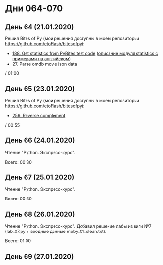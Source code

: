 # Дни 064-070

## День 64 (21.01.2020)

Решил Bites of Py (мои решения доступны в моем репозитории https://github.com/etoFlash/bitesofpy):

* [188. Get statistics from PyBites test code](https://codechalleng.es/bites/188/) ([описание модуля statistics с примерами на английском](https://pymotw.com/3/statistics/index.html))
* [27. Parse omdb movie json data](https://codechalleng.es/bites/27/)

/ 01:00

## День 65 (23.01.2020)

Решил Bites of Py (мои решения доступны в моем репозитории https://github.com/etoFlash/bitesofpy):

* [259. Reverse complement](https://codechalleng.es/bites/259/)

/ 00:55

## День 66 (24.01.2020)

Чтение "Python. Экспресс-курс".

Всего: 00:30

## День 67 (25.01.2020)

Чтение "Python. Экспресс-курс".

Всего: 00:30

## День 68 (26.01.2020)

Чтение "Python. Экспресс-курс". Добавил решение лабы из киги №7 (lab_07.py + входные данные moby_01_clean.txt).

Всего: 01:00

## День 69 (27.01.2020)
